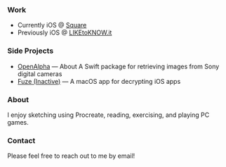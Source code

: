 ### Work
- Currently iOS @ [Square](https://squareup.com)
- Previously iOS @ [LIKEtoKNOW.it](https://apps.apple.com/us/app/liketoknow-it/id1154027990)

### Side Projects
- [OpenAlpha](https://github.com/colealanroberts/OpenAlpha) — About
A Swift package for retrieving images from Sony digital cameras
- [Fuze (Inactive)](https://twitter.com/citadeldotsh) — A macOS app for decrypting iOS apps

### About
I enjoy sketching using Procreate, reading, exercising, and playing PC games.

### Contact
Please feel free to reach out to me by email!
